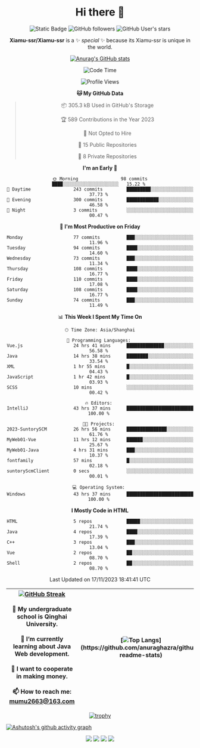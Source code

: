 
<!--

Here are some ideas to get you started:

- 🔭 I’m currently working on ...
- 🌱 I’m currently learning ...
- 👯 I’m looking to collaborate on ...
- 🤔 I’m looking for help with ...
- 💬 Ask me about ...
- 📫 How to reach me: ...
- 😄 Pronouns: ...
- ⚡ Fun fact: ...
-->

<div align=center>
  <div>
    
  # Hi there 👋
  ![Static Badge](https://img.shields.io/badge/build-pass-green)
  ![GitHub followers](https://img.shields.io/github/followers/Xiamu-ssr)
  ![GitHub User's stars](https://img.shields.io/github/stars/Xiamu-ssr)

  **Xiamu-ssr/Xiamu-ssr** is a ✨ _special_ ✨ because its Xiamu-ssr is unique in the world.
  </div>
</div>

<div align="center">

  [![Anurag's GitHub stats](https://github-readme-stats.vercel.app/api?username=Xiamu-ssr&count_private=true&show_icons=true&theme=ambient_gradient)](https://github.com/anuraghazra/github-readme-stats)

  <!--START_SECTION:waka-->
![Code Time](http://img.shields.io/badge/Code%20Time-44%20hrs%2030%20mins-blue)

![Profile Views](http://img.shields.io/badge/Profile%20Views-218-blue)

**🐱 My GitHub Data** 

> 📦 305.3 kB Used in GitHub's Storage 
 > 
> 🏆 589 Contributions in the Year 2023
 > 
> 🚫 Not Opted to Hire
 > 
> 📜 15 Public Repositories 
 > 
> 🔑 8 Private Repositories 
 > 
**I'm an Early 🐤** 

```text
🌞 Morning                98 commits          ████░░░░░░░░░░░░░░░░░░░░░   15.22 % 
🌆 Daytime                243 commits         █████████░░░░░░░░░░░░░░░░   37.73 % 
🌃 Evening                300 commits         ████████████░░░░░░░░░░░░░   46.58 % 
🌙 Night                  3 commits           ░░░░░░░░░░░░░░░░░░░░░░░░░   00.47 % 
```
📅 **I'm Most Productive on Friday** 

```text
Monday                   77 commits          ███░░░░░░░░░░░░░░░░░░░░░░   11.96 % 
Tuesday                  94 commits          ████░░░░░░░░░░░░░░░░░░░░░   14.60 % 
Wednesday                73 commits          ███░░░░░░░░░░░░░░░░░░░░░░   11.34 % 
Thursday                 108 commits         ████░░░░░░░░░░░░░░░░░░░░░   16.77 % 
Friday                   110 commits         ████░░░░░░░░░░░░░░░░░░░░░   17.08 % 
Saturday                 108 commits         ████░░░░░░░░░░░░░░░░░░░░░   16.77 % 
Sunday                   74 commits          ███░░░░░░░░░░░░░░░░░░░░░░   11.49 % 
```


📊 **This Week I Spent My Time On** 

```text
🕑︎ Time Zone: Asia/Shanghai

💬 Programming Languages: 
Vue.js                   24 hrs 41 mins      ██████████████░░░░░░░░░░░   56.58 % 
Java                     14 hrs 38 mins      ████████░░░░░░░░░░░░░░░░░   33.54 % 
XML                      1 hr 55 mins        █░░░░░░░░░░░░░░░░░░░░░░░░   04.43 % 
JavaScript               1 hr 42 mins        █░░░░░░░░░░░░░░░░░░░░░░░░   03.93 % 
SCSS                     10 mins             ░░░░░░░░░░░░░░░░░░░░░░░░░   00.42 % 

🔥 Editors: 
IntelliJ                 43 hrs 37 mins      █████████████████████████   100.00 % 

🐱‍💻 Projects: 
2023-SuntorySCM          26 hrs 56 mins      ███████████████░░░░░░░░░░   61.76 % 
MyWeb01-Vue              11 hrs 12 mins      ██████░░░░░░░░░░░░░░░░░░░   25.67 % 
MyWeb01-Java             4 hrs 31 mins       ███░░░░░░░░░░░░░░░░░░░░░░   10.37 % 
fontfamily               57 mins             █░░░░░░░░░░░░░░░░░░░░░░░░   02.18 % 
suntoryScmClient         0 secs              ░░░░░░░░░░░░░░░░░░░░░░░░░   00.01 % 

💻 Operating System: 
Windows                  43 hrs 37 mins      █████████████████████████   100.00 % 
```

**I Mostly Code in HTML** 

```text
HTML                     5 repos             █████░░░░░░░░░░░░░░░░░░░░   21.74 % 
Java                     4 repos             ████░░░░░░░░░░░░░░░░░░░░░   17.39 % 
C++                      3 repos             ███░░░░░░░░░░░░░░░░░░░░░░   13.04 % 
Vue                      2 repos             ██░░░░░░░░░░░░░░░░░░░░░░░   08.70 % 
Shell                    2 repos             ██░░░░░░░░░░░░░░░░░░░░░░░   08.70 % 
```




 Last Updated on 17/11/2023 18:41:41 UTC
<!--END_SECTION:waka-->

</div>


<div align="center">

| [![GitHub Streak](https://streak-stats.demolab.com?user=Xiamu-ssr&theme=blood)](https://git.io/streak-stats) <br/><br/> 🔭 My undergraduate school is Qinghai University. <br/><br/> 🌱 I’m currently learning about Java Web development. <br/><br> 👯 I want to cooperate in making money. <br/><br/> 📫 How to reach me: mumu2663@163.com | [![Top Langs](https://github-readme-stats.vercel.app/api/top-langs/?username=Xiamu-ssr&layout=donut&langs_count=16&text_color=000&icon_color=fff&theme=graywhite")](https://github.com/anuraghazra/github-readme-stats) |
| ----- | --- |
  
</div>

<!--

[![Readme Card](https://github-readme-stats.vercel.app/api/pin/?username=Xiamu-ssr&repo=OMP-DFSG&theme=graywhite)](https://github.com/anuraghazra/github-readme-stats)

-->

<div align="center">

[![trophy](https://github-profile-trophy.vercel.app/?username=Xiamu-ssr&row=1&theme=onedark)](https://github.com/ryo-ma/github-profile-trophy)
  
</div>

[![Ashutosh's github activity graph](https://github-readme-activity-graph.vercel.app/graph?username=Xiamu-ssr&theme=react)](https://github.com/ashutosh00710/github-readme-activity-graph)

<div align="center">

[![](https://stats.justsong.cn/api/leetcode/?username=xiamusss&cn=true&theme=vue)](https://leetcode.cn/u/xiamusss/)
[![](https://stats.justsong.cn/api/zhihu?username=1138882663&theme=vue)](https://www.zhihu.com/people/1138882663)
[![](https://stats.justsong.cn/api/bilibili/?id=1398826277&theme=vue)](https://space.bilibili.com/1398826277)
[![](https://stats.justsong.cn/api/csdn?id=m0_51390969&theme=vue)](https://blog.csdn.net/m0_51390969)
  
</div>





